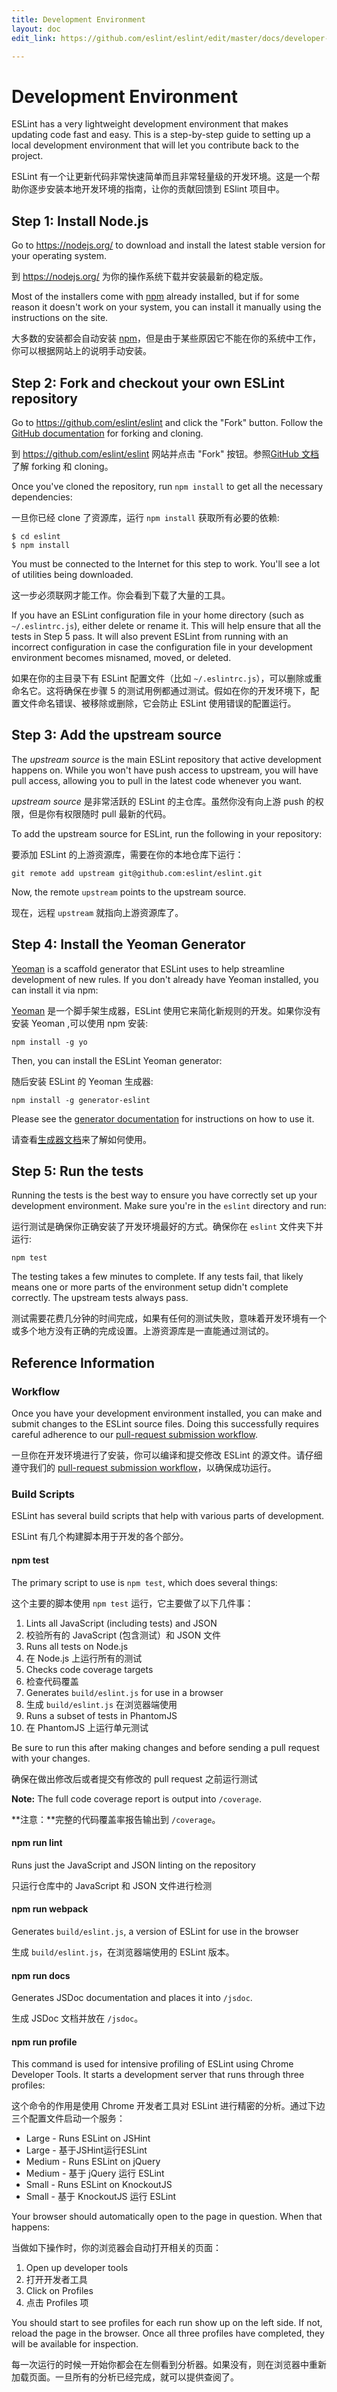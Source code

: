 ```yaml
---
title: Development Environment
layout: doc
edit_link: https://github.com/eslint/eslint/edit/master/docs/developer-guide/development-environment.md

---
```

<!-- Note: No pull requests accepted for this file. See README.md in the root directory for details. -->

# Development Environment

ESLint has a very lightweight development environment that makes updating code fast and easy. This is a step-by-step guide to setting up a local development environment that will let you contribute back to the project.

ESLint 有一个让更新代码非常快速简单而且非常轻量级的开发环境。这是一个帮助你逐步安装本地开发环境的指南，让你的贡献回馈到 ESlint 项目中。

## Step 1: Install Node.js

Go to <https://nodejs.org/> to download and install the latest stable version for your operating system.

到 <https://nodejs.org/> 为你的操作系统下载并安装最新的稳定版。

Most of the installers come with [npm](https://www.npmjs.com/) already installed, but if for some reason it doesn't work on your system, you can install it manually using the instructions on the site.

大多数的安装都会自动安装 [npm](http://www.npmjs.com/)，但是由于某些原因它不能在你的系统中工作，你可以根据网站上的说明手动安装。

## Step 2: Fork and checkout your own ESLint repository

Go to <https://github.com/eslint/eslint> and click the "Fork" button. Follow the [GitHub documentation](https://help.github.com/articles/fork-a-repo) for forking and cloning.

到 <https://github.com/eslint/eslint> 网站并点击 "Fork" 按钮。参照[GitHub 文档](https://help.github.com/articles/fork-a-repo)了解 forking 和 cloning。

Once you've cloned the repository, run `npm install` to get all the necessary dependencies:

一旦你已经 clone 了资源库，运行 `npm install` 获取所有必要的依赖:

```
$ cd eslint
$ npm install
```

You must be connected to the Internet for this step to work. You'll see a lot of utilities being downloaded.

这一步必须联网才能工作。你会看到下载了大量的工具。

If you have an ESLint configuration file in your home directory (such as `~/.eslintrc.js`), either delete or rename it. This will help ensure that all the tests in Step 5 pass. It will also prevent ESLint from running with an incorrect configuration in case the configuration file in your development environment becomes misnamed, moved, or deleted.

如果在你的主目录下有 ESLint 配置文件（比如 `~/.eslintrc.js`），可以删除或重命名它。这将确保在步骤 5 的测试用例都通过测试。假如在你的开发环境下，配置文件命名错误、被移除或删除，它会防止 ESLint 使用错误的配置运行。

## Step 3: Add the upstream source

The *upstream source* is the main ESLint repository that active development happens on. While you won't have push access to upstream, you will have pull access, allowing you to pull in the latest code whenever you want.

*upstream source* 是非常活跃的 ESLint 的主仓库。虽然你没有向上游 push 的权限，但是你有权限随时 pull 最新的代码。

To add the upstream source for ESLint, run the following in your repository:

要添加 ESLint 的上游资源库，需要在你的本地仓库下运行：

```
git remote add upstream git@github.com:eslint/eslint.git
```

Now, the remote `upstream` points to the upstream source.

现在，远程 `upstream` 就指向上游资源库了。

## Step 4: Install the Yeoman Generator

[Yeoman](http://yeoman.io) is a scaffold generator that ESLint uses to help streamline development of new rules. If you don't already have Yeoman installed, you can install it via npm:

[Yeoman](http://yeoman.io) 是一个脚手架生成器，ESLint 使用它来简化新规则的开发。如果你没有安装 Yeoman ,可以使用 npm 安装:

    npm install -g yo

Then, you can install the ESLint Yeoman generator:

随后安装 ESLint 的 Yeoman 生成器:

    npm install -g generator-eslint

Please see the [generator documentation](https://github.com/eslint/generator-eslint) for instructions on how to use it.

请查看[生成器文档](https://github.com/eslint/generator-eslint)来了解如何使用。

## Step 5: Run the tests

Running the tests is the best way to ensure you have correctly set up your development environment. Make sure you're in the `eslint` directory and run:

运行测试是确保你正确安装了开发环境最好的方式。确保你在 `eslint` 文件夹下并运行:

```
npm test
```

The testing takes a few minutes to complete. If any tests fail, that likely means one or more parts of the environment setup didn't complete correctly. The upstream tests always pass.

测试需要花费几分钟的时间完成，如果有任何的测试失败，意味着开发环境有一个或多个地方没有正确的完成设置。上游资源库是一直能通过测试的。

## Reference Information

### Workflow

Once you have your development environment installed, you can make and submit changes to the ESLint source files. Doing this successfully requires careful adherence to our [pull-request submission workflow](contributing/pull-requests).

一旦你在开发环境进行了安装，你可以编译和提交修改 ESLint 的源文件。请仔细遵守我们的 [pull-request submission workflow](contributing/pull-requests)，以确保成功运行。

### Build Scripts

ESLint has several build scripts that help with various parts of development.

ESLint 有几个构建脚本用于开发的各个部分。

#### npm test

The primary script to use is `npm test`, which does several things:

这个主要的脚本使用 `npm test` 运行，它主要做了以下几件事：

1. Lints all JavaScript (including tests) and JSON
1. 校验所有的 JavaScript (包含测试）和 JSON 文件
1. Runs all tests on Node.js
1. 在 Node.js 上运行所有的测试
1. Checks code coverage targets
1. 检查代码覆盖
1. Generates `build/eslint.js` for use in a browser
1. 生成 `build/eslint.js` 在浏览器端使用
1. Runs a subset of tests in PhantomJS
1. 在 PhantomJS 上运行单元测试

Be sure to run this after making changes and before sending a pull request with your changes.

确保在做出修改后或者提交有修改的 pull request 之前运行测试

**Note:** The full code coverage report is output into `/coverage`.

**注意：**完整的代码覆盖率报告输出到 `/coverage`。

#### npm run lint

Runs just the JavaScript and JSON linting on the repository

只运行仓库中的 JavaScript 和 JSON 文件进行检测

#### npm run webpack

Generates `build/eslint.js`, a version of ESLint for use in the browser

生成 `build/eslint.js`，在浏览器端使用的 ESLint 版本。

#### npm run docs

Generates JSDoc documentation and places it into `/jsdoc`.

生成 JSDoc 文档并放在 `/jsdoc`。

#### npm run profile

This command is used for intensive profiling of ESLint using Chrome Developer Tools. It starts a development server that runs through three profiles:

这个命令的作用是使用 Chrome 开发者工具对 ESLint 进行精密的分析。通过下边三个配置文件启动一个服务：

* Large - Runs ESLint on JSHint
* Large - 基于JSHint运行ESLint
* Medium - Runs ESLint on jQuery
* Medium - 基于 jQuery 运行 ESLint
* Small - Runs ESLint on KnockoutJS
* Small - 基于 KnockoutJS 运行 ESLint

Your browser should automatically open to the page in question. When that happens:

当做如下操作时，你的浏览器会自动打开相关的页面：

1. Open up developer tools
1. 打开开发者工具
1. Click on Profiles
1. 点击 Profiles 项

You should start to see profiles for each run show up on the left side. If not, reload the page in the browser. Once all three profiles have completed, they will be available for inspection.

每一次运行的时候一开始你都会在左侧看到分析器。如果没有，则在浏览器中重新加载页面。一旦所有的分析已经完成，就可以提供查阅了。